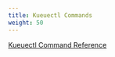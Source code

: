 ```yaml
---
title: Kueuectl Commands
weight: 50
---
```


[Kueuectl Command Reference](/docs/reference/generated/kueuectl/)
